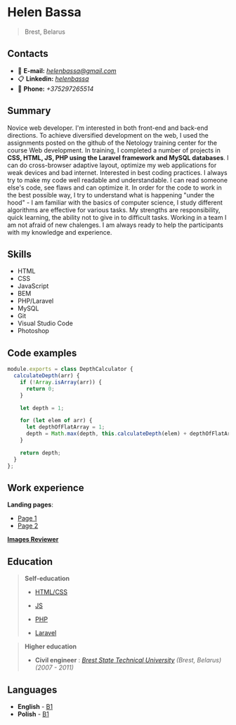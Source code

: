 # Helen Bassa
> Brest, Belarus
## Contacts
* :email: **E-mail:** *helenbassa@gmail.com*
* :clipboard: **Linkedin:** [*helenbassa*](https://www.linkedin.com/in/helenbassa/)
* :calling: **Phone:** *+375297265514*

## Summary
Novice web developer. I'm interested in both front-end and back-end directions. To achieve diversified development on the web, I used the assignments posted on the github of the Netology training center for the course Web development. In training, I completed a number of projects in **CSS, HTML, JS, PHP using the Laravel framework and MySQL databases**. 
I can do cross-browser adaptive layout, optimize my web applications for weak devices and bad internet. Interested in best coding practices. I always try to make my code well readable and understandable. I can read someone else's code, see flaws and can optimize it. In order for the code to work in the best possible way, I try to understand what is happening "under the hood" - I am familiar with the basics of computer science, I study different algorithms are effective for various tasks.
My strengths are responsibility, quick learning, the ability not to give in to difficult tasks. Working in a team I am not afraid of new chalenges. I am always ready to help the participants with my knowledge and experience.

## Skills
* HTML
* CSS
* JavaScript
* BEM
* PHP/Laravel
* MySQL
* Git
* Visual Studio Code
* Photoshop

## Code examples
``` javascript
module.exports = class DepthCalculator {
  calculateDepth(arr) {
    if (!Array.isArray(arr)) {
      return 0;
    }

    let depth = 1;

    for (let elem of arr) {
      let depthOfFlatArray = 1;
      depth = Math.max(depth, this.calculateDepth(elem) + depthOfFlatArray);
    }

    return depth;
  }
};
```

## Work experience
**Landing pages**:
* [Page 1][1]
* [Page 2][2]

[**Images Reviewer**][3]

[1]:https://activeboxkenny.netlify.app/
[2]:https://studiogolden.netlify.app/
[3]:https://imagesreviewer.netlify.app/

## Education
> **Self-education**
> * [HTML/CSS](https://www.w3schools.com/)
>
> * [JS](https://learn.javascript.ru/)
>
> * [PHP](https://www.php.net/manual/ru/)
>
> * [Laravel](https://laravel.ru/docs/v5)

> **Higher education**
>
> * **Сivil engineer** : *[Brest State Technical University](https://en.bstu.by/) (Brest, Belarus) (2007 - 2011)*

## Languages
* **English** - [B1](https://www.efset.org/cert/P5sng7)
* **Polish** - [B1](https://ibb.co/RgBKKRR)
